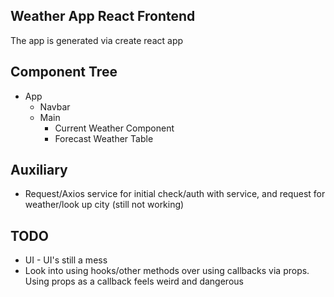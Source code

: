 ## Weather App React Frontend

The app is generated via create react app

## Component Tree
 - App
   - Navbar
   - Main
     - Current Weather Component
     - Forecast Weather Table

## Auxiliary
 - Request/Axios service for initial check/auth with service, and request for weather/look up city (still not working)
 
 ## TODO
  - UI - UI's still a mess
  - Look into using hooks/other methods over using callbacks via props. Using props as a callback feels weird and dangerous
